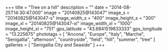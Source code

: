 +++
title = "Tree on a hill"
description = ""
date = "2014-08-25T14:30:47.000"
image = "20140825@143047"
image_s = "20140825@143047-s"
image_width_s = "400"
image_height_s = "300"
image_xl = "20140825@143047-xl"
image_width_xl = "1000"
image_height_xl = "751"
gps_latitude = "43.6841519833333"
gps_longitude = "13.225675"
phototags = [ "Ancona", "Europe", "Italy", "Marche", "Senigallia", "afternoon", "countryside", "field", "hill", "summer", "tree" ]
galleries = [ "Senigallia City and Seaside" ]
+++
